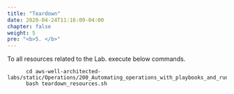 ```yaml
---
title: "Teardown"
date: 2020-04-24T11:16:09-04:00
chapter: false
weight: 5
pre: "<b>5. </b>"
---
```


To all resources related to the Lab. execute below commands.

```
      cd aws-well-architected-labs/static/Operations/200_Automating_operations_with_playbooks_and_runbooks/Code/scripts/
      bash teardown_resources.sh
```